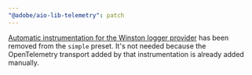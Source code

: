 ```yaml
---
"@adobe/aio-lib-telemetry": patch
---
```


[Automatic instrumentation for the Winston logger provider](https://www.npmjs.com/package/@opentelemetry/instrumentation-winston) has been removed from the `simple` preset. It's not needed because the OpenTelemetry transport added by that instrumentation is already added manually.
